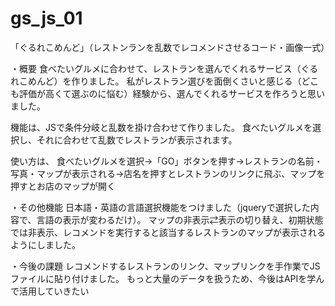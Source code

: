 # gs_js_01
「ぐるれこめんど」（レストンランを乱数でレコメンドさせるコード・画像一式）

・概要
食べたいグルメに合わせて、レストランを選んでくれるサービス（ぐるれこめんど）を作りました。
私がレストラン選びを面倒くさいと感じる（どこも評価が高くて選ぶのに悩む）経験から、選んでくれるサービスを作ろうと思いました。

機能は、JSで条件分岐と乱数を掛け合わせて作りました。
食べたいグルメを選択し、それに合わせて乱数でレストランが表示されます。

使い方は、
食べたいグルメを選択→「GO」ボタンを押す→レストランの名前・写真・マップが表示される→店名を押すとレストランのリンクに飛ぶ、マップを押すとお店のマップが開く

・その他機能
日本語・英語の言語選択機能をつけました（jqueryで選択した内容で、言語の表示が変わるだけ）。
マップの非表示⇄表示の切り替え、初期状態では非表示、レコメンドを実行すると該当するレストランのマップが表示されるようにしました。

・今後の課題
レコメンドするレストランのリンク、マップリンクを手作業でJSファイルに貼り付けました。
もっと大量のデータを扱うため、今後はAPIを学んで活用していきたい
